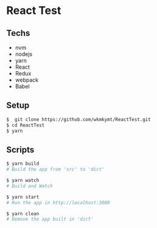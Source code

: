 # React Test


## Techs

+ nvm
+ nodejs
+ yarn
+ React
+ Redux
+ webpack
+ Babel


## Setup

~~~sh
$  git clone https://github.com/wkmkymt/ReactTest.git
$ cd ReactTest
$ yarn
~~~


## Scripts

~~~sh
$ yarn build
# Build the app from 'src' to 'dict'

$ yarn watch
# Build and Watch

$ yarn start
# Run the app in http://localhost:3000

$ yarn clean
# Remove the app built in 'dict'
~~~
